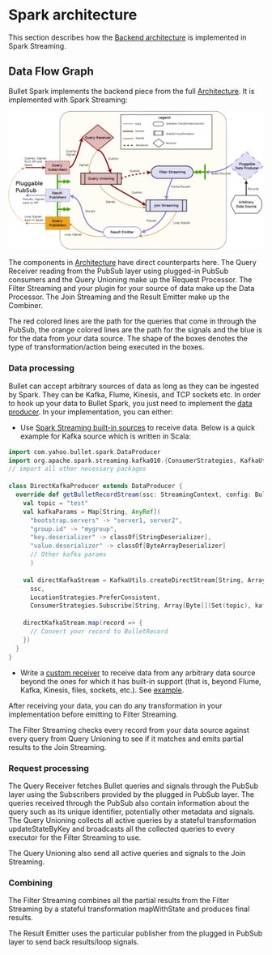 # Spark architecture

This section describes how the [Backend architecture](../index.md#backend) is implemented in Spark Streaming.

## Data Flow Graph

Bullet Spark implements the backend piece from the full [Architecture](../index.md#architecture). It is implemented with Spark Streaming:

![Bullet Spark DAG](../img/spark-dag.png)

The components in [Architecture](../index.md#architecture) have direct counterparts here. The Query Receiver reading from the PubSub layer using plugged-in PubSub consumers and the Query Unioning make up the Request Processor. The Filter Streaming and your plugin for your source of data make up the Data Processor. The Join Streaming and the Result Emitter make up the Combiner.

The red colored lines are the path for the queries that come in through the PubSub, the orange colored lines are the path for the signals and the blue is for the data from your data source. The shape of the boxes denotes the type of transformation/action being executed in the boxes.

### Data processing

Bullet can accept arbitrary sources of data as long as they can be ingested by Spark. They can be Kafka, Flume, Kinesis, and TCP sockets etc. In order to hook up your data to Bullet Spark, you just need to implement the [data producer](https://github.com/bullet-db/bullet-spark/blob/master/src/main/scala/com/yahoo/bullet/spark/DataProducer.scala). In your implementation, you can either:
* Use [Spark Streaming built-in sources](https://spark.apache.org/docs/latest/streaming-programming-guide.html#input-dstreams-and-receivers) to receive data. Below is a quick example for Kafka source which is written in Scala:

```scala
import com.yahoo.bullet.spark.DataProducer
import org.apache.spark.streaming.kafka010.{ConsumerStrategies, KafkaUtils, LocationStrategies}
// import all other necessary packages

class DirectKafkaProducer extends DataProducer {
  override def getBulletRecordStream(ssc: StreamingContext, config: BulletSparkConfig): DStream[BulletRecord] = {
    val topic = "test"
    val kafkaParams = Map[String, AnyRef](
      "bootstrap.servers" -> "server1, server2",
      "group.id" -> "mygroup",
      "key.deserializer" -> classOf[StringDeserializer],
      "value.deserializer" -> classOf[ByteArrayDeserializer]
      // Other kafka params
      )

    val directKafkaStream = KafkaUtils.createDirectStream[String, Array[Byte]](
      ssc,
      LocationStrategies.PreferConsistent,
      ConsumerStrategies.Subscribe[String, Array[Byte]](Set(topic), kafkaParams))

    directKafkaStream.map(record => {
      // Convert your record to BulletRecord
    })
  }
}
```

* Write a [custom receiver](https://spark.apache.org/docs/latest/streaming-custom-receivers.html) to receive data from any arbitrary data source beyond the ones for which it has built-in support (that is, beyond Flume, Kafka, Kinesis, files, sockets, etc.). See [example](https://github.com/bullet-db/bullet-db.github.io/tree/src/examples/spark).

After receiving your data, you can do any transformation in your implementation before emitting to Filter Streaming.

The Filter Streaming checks every record from your data source against every query from Query Unioning to see if it matches and emits partial results to the Join Streaming.

### Request processing

The Query Receiver fetches Bullet queries and signals through the PubSub layer using the Subscribers provided by the plugged in PubSub layer. The queries received through the PubSub also contain information about the query such as its unique identifier, potentially other metadata and signals. The Query Unioning collects all active queries by a stateful transformation updateStateByKey and broadcasts all the collected queries to every executor for the Filter Streaming to use.

The Query Unioning also send all active queries and signals to the Join Streaming.

### Combining

The Filter Streaming combines all the partial results from the Filter Streaming by a stateful transformation mapWithState and produces final results.

The Result Emitter uses the particular publisher from the plugged in PubSub layer to send back results/loop signals.
